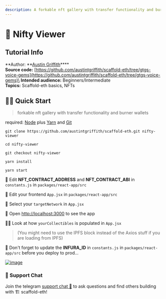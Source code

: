 ```yaml
---
description: A forkable nft gallery with transfer functionality and burner wallets.
---
```


# 🎫 Nifty Viewer

## Tutorial Info

**Author: **[Austin Griffith](https://github.com/austintgriffith)****\
**Source code:** [https://github.com/austintgriffith/scaffold-eth/tree/gtgs-voice-gems](https://github.com/austintgriffith/scaffold-eth/tree/gtgs-voice-gems)\
**Intended audience:** Beginners/Intermediate\
**Topics:** Scaffold-eth basics, NFTs

## 🏃‍♀️ Quick Start

> forkable nft gallery with transfer functionality and burner wallets

required: [Node](https://nodejs.org/dist/latest-v12.x/) plus [Yarn](https://classic.yarnpkg.com/en/docs/install/) and [Git](https://git-scm.com/downloads)

```
git clone https://github.com/austintgriffith/scaffold-eth.git nifty-viewer

cd nifty-viewer

git checkout nifty-viewer
```

```
yarn install
```

```
yarn start
```

📝 Edit **NFT_CONTRACT_ADDRESS** and **NFT_CONTRACT_ABI** in `constants.js` in `packages/react-app/src`

📝 Edit your frontend `App.jsx` in `packages/react-app/src`

📡 Select your `targetNetwork` in `App.jsx`

📱 Open [http://localhost:3000](http://localhost:3000) to see the app

🕵️‍♀️ Look at how `yourCollectibles` is populated in `App.jsx`

> (You might need to use the IPFS block instead of the Axios stuff if you are loading from IPFS)

📝 Don't forget to update the **INFURA_ID** in `constants.js` in `packages/react-app/src` before you deploy to prod...

[![image](https://user-images.githubusercontent.com/2653167/115158550-f21e5e80-a04b-11eb-8f28-8b91413dc802.png)](https://user-images.githubusercontent.com/2653167/115158550-f21e5e80-a04b-11eb-8f28-8b91413dc802.png)

### 💬 Support Chat

Join the telegram [support chat 💬](https://t.me/joinchat/KByvmRe5wkR-8F_zz6AjpA) to ask questions and find others building with 🏗 scaffold-eth!
